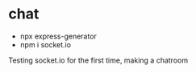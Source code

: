 # chat

- npx express-generator
- npm i socket.io

Testing socket.io for the first time, making a chatroom
